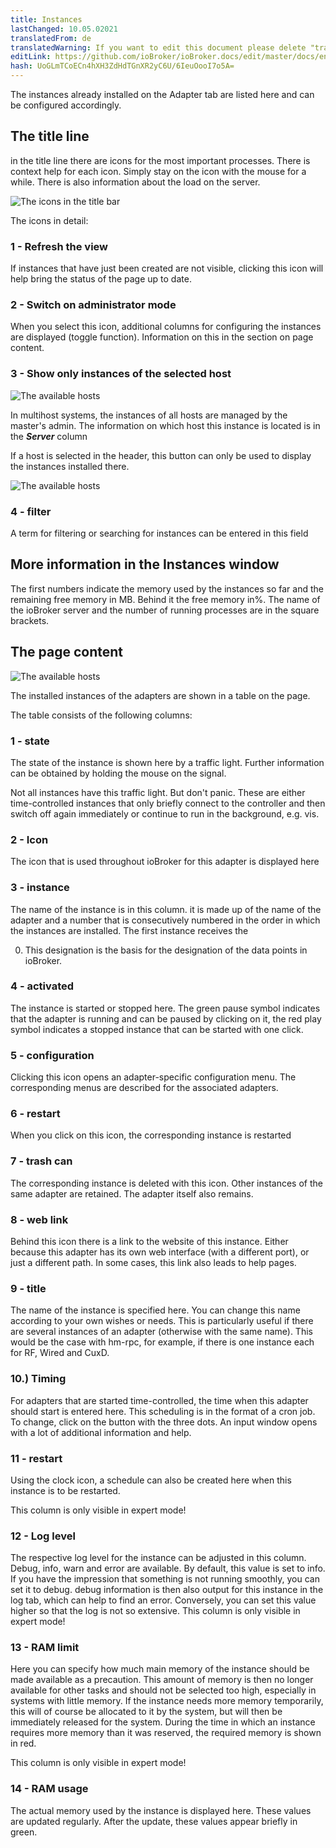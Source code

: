 ```yaml
---
title: Instances
lastChanged: 10.05.02021
translatedFrom: de
translatedWarning: If you want to edit this document please delete "translatedFrom" field, elsewise this document will be translated automatically again
editLink: https://github.com/ioBroker/ioBroker.docs/edit/master/docs/en/admin/instances.md
hash: UoGLmTCoECn4hXH3ZdHdTGnXR2yC6U/6IeuOooI7o5A=
---
```

The instances already installed on the Adapter tab are listed here and can be configured accordingly.

## The title line
in the title line there are icons for the most important processes. There is context help for each icon. Simply stay on the icon with the mouse for a while. There is also information about the load on the server.

![The icons in the title bar](../../de/admin/media/ADMIN_Instanzen_numbers.png)

The icons in detail:

### 1 - Refresh the view
If instances that have just been created are not visible, clicking this icon will help bring the status of the page up to date.

### 2 - Switch on administrator mode
When you select this icon, additional columns for configuring the instances are displayed (toggle function). Information on this in the section on page content.

### 3 - Show only instances of the selected host
![The available hosts](../../de/admin/media/ADMIN_Instanzen_hosts.png)

In multihost systems, the instances of all hosts are managed by the master's admin. The information on which host this instance is located is in the ***Server*** column

If a host is selected in the header, this button can only be used to display the instances installed there.

![The available hosts](../../de/admin/media/ADMIN_Instanzen_hosts.png)

### 4 - filter
A term for filtering or searching for instances can be entered in this field

## More information in the Instances window
The first numbers indicate the memory used by the instances so far and the remaining free memory in MB. Behind it the free memory in%. The name of the ioBroker server and the number of running processes are in the square brackets.

## The page content
![The available hosts](../../de/admin/media/ADMIN_Instanzen_numbers02.png)

The installed instances of the adapters are shown in a table on the page.

The table consists of the following columns:

### 1 - state
The state of the instance is shown here by a traffic light. Further information can be obtained by holding the mouse on the signal.

Not all instances have this traffic light. But don't panic. These are either time-controlled instances that only briefly connect to the controller and then switch off again immediately or continue to run in the background, e.g. vis.

### 2 - Icon
The icon that is used throughout ioBroker for this adapter is displayed here

### 3 - instance
The name of the instance is in this column. it is made up of the name of the adapter and a number that is consecutively numbered in the order in which the instances are installed. The first instance receives the

0. This designation is the basis for the designation of the data points in ioBroker.

### 4 - activated
The instance is started or stopped here. The green pause symbol indicates that the adapter is running and can be paused by clicking on it, the red play symbol indicates a stopped instance that can be started with one click.

### 5 - configuration
Clicking this icon opens an adapter-specific configuration menu. The corresponding menus are described for the associated adapters.

### 6 - restart
When you click on this icon, the corresponding instance is restarted

### 7 - trash can
The corresponding instance is deleted with this icon. Other instances of the same adapter are retained. The adapter itself also remains.

### 8 - web link
Behind this icon there is a link to the website of this instance. Either because this adapter has its own web interface (with a different port), or just a different path. In some cases, this link also leads to help pages.

### 9 - title
The name of the instance is specified here. You can change this name according to your own wishes or needs. This is particularly useful if there are several instances of an adapter (otherwise with the same name). This would be the case with hm-rpc, for example, if there is one instance each for RF, Wired and CuxD.

### 10.) Timing
For adapters that are started time-controlled, the time when this adapter should start is entered here. This scheduling is in the format of a cron job. To change, click on the button with the three dots. An input window opens with a lot of additional information and help.

### 11 - restart
Using the clock icon, a schedule can also be created here when this instance is to be restarted.

This column is only visible in expert mode!

### 12 - Log level
The respective log level for the instance can be adjusted in this column. Debug, info, warn and error are available. By default, this value is set to info. If you have the impression that something is not running smoothly, you can set it to debug. debug information is then also output for this instance in the log tab, which can help to find an error. Conversely, you can set this value higher so that the log is not so extensive.
This column is only visible in expert mode!

### 13 - RAM limit
Here you can specify how much main memory of the instance should be made available as a precaution. This amount of memory is then no longer available for other tasks and should not be selected too high, especially in systems with little memory. If the instance needs more memory temporarily, this will of course be allocated to it by the system, but will then be immediately released for the system. During the time in which an instance requires more memory than it was reserved, the required memory is shown in red.

This column is only visible in expert mode!

### 14 - RAM usage
The actual memory used by the instance is displayed here. These values are updated regularly. After the update, these values appear briefly in green.